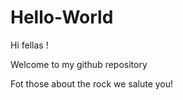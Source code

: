 # Hello-World

Hi fellas !

Welcome to my github repository

Fot those about the rock we salute you!
